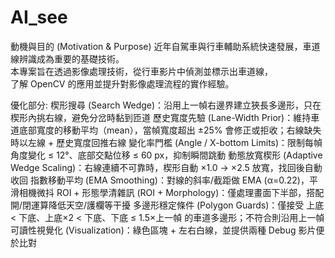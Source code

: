 # AI_see
動機與目的 (Motivation & Purpose)
近年自駕車與行車輔助系統快速發展，車道線辨識成為重要的基礎技術。  
本專案旨在透過影像處理技術，從行車影片中偵測並標示出車道線，  
了解 OpenCV 的應用並提升對影像處理流程的實作經驗。

優化部分:
楔形搜尋 (Search Wedge)：沿用上一幀右邊界建立狹長多邊形，只在楔形內挑右線，避免分岔時黏到匝道
歷史寬度先驗 (Lane-Width Prior)：維持車道底部寬度的移動平均（mean），當幀寬度超出 ±25% 會修正或拒收；右線缺失時以左線 + 歷史寬度回推右線
變化率門檻 (Angle / X-bottom Limits)：限制每幀角度變化 ≤ 12°、底部交點位移 ≤ 60 px，抑制瞬間跳動
動態放寬楔形 (Adaptive Wedge Scaling)：右線連續不可靠時，楔形自動 ×1.0 → ×2.5 放寬，找回後自動收回
指數移動平均 (EMA Smoothing)：對線的斜率/截距做 EMA (α=0.22)，平滑相機微抖
ROI + 形態學清雜訊 (ROI + Morphology)：僅處理畫面下半部，搭配開/閉運算降低天空/護欄等干擾
多邊形穩定條件 (Polygon Guards)：僅接受 上底 < 下底、上底×2 < 下底、下底 ≤ 1.5×上一幀 的車道多邊形；不符合則沿用上一幀
可讀性視覺化 (Visualization)：綠色區塊 + 左右白線，並提供兩種 Debug 影片便於比對
